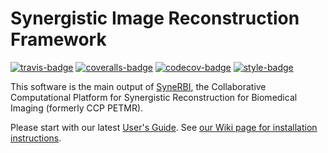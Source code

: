 # Synergistic Image Reconstruction Framework

[![travis-badge]][travis]
[![coveralls-badge]][coveralls] [![codecov-badge]][codecov] [![style-badge]][style-link]

This software is the main output of [SyneRBI](https://www.ccpsynerbi.ac.uk), the Collaborative Computational 
Platform for Synergistic Reconstruction for Biomedical Imaging (formerly CCP PETMR).

Please start with our latest [User's Guide](doc/UserGuide.md).
See [our Wiki page for installation instructions](https://github.com/SyneRBI/SIRF/wiki/Installation-instructions). 

[coveralls-badge]: https://coveralls.io/repos/github/CCPPETMR/SIRF/badge.svg?branch=master
[coveralls]: https://coveralls.io/github/CCPPETMR/SIRF?branch=master
[codecov-badge]: https://codecov.io/gh/SyneRBI/SIRF/branch/master/graph/badge.svg
[codecov]: https://codecov.io/gh/SyneRBI/SIRF
[travis-badge]: https://travis-ci.org/SyneRBI/SIRF.svg?branch=master
[travis]: https://travis-ci.org/SyneRBI/SIRF
[style-badge]: https://api.codacy.com/project/badge/Grade/392861b4085f4f438d12c41029f86b47
[style-link]: https://www.codacy.com/gh/SyneRBI/SIRF?utm_source=github.com&amp;utm_medium=referral&amp;utm_content=SyneRBI/SIRF&amp;utm_campaign=Badge_Grade
